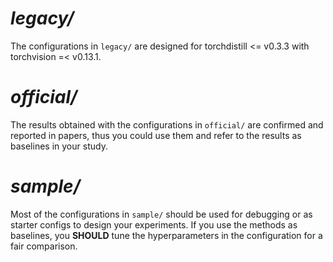 # ***legacy/***
The configurations in `legacy/` are designed for torchdistill <= v0.3.3 with torchvision =< v0.13.1.

# ***official/***
The results obtained with the configurations in `official/` are confirmed and reported in papers, 
thus you could use them and refer to the results as baselines in your study.

# ***sample/***
Most of the configurations in `sample/` should be used for debugging or as starter configs to design your experiments.
If you use the methods as baselines, you **SHOULD** tune the hyperparameters in the configuration for a fair comparison.

